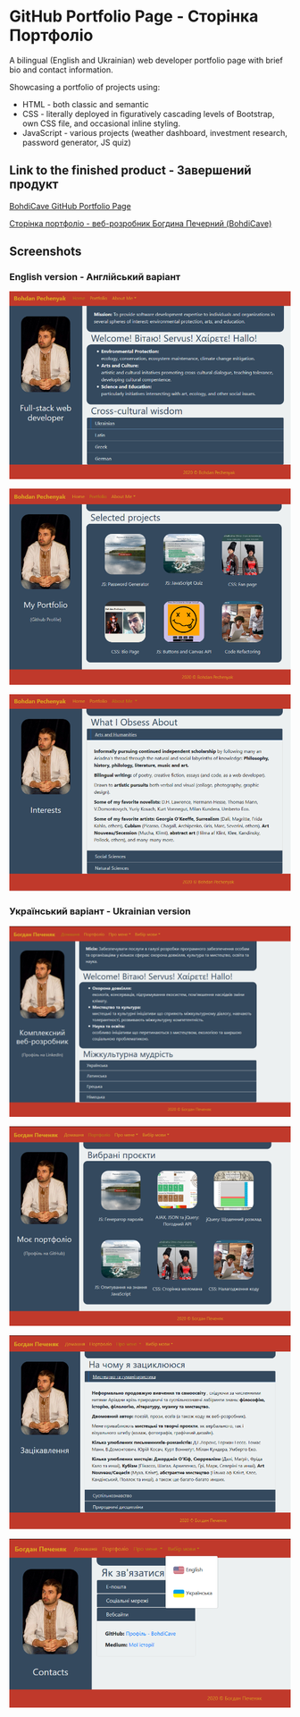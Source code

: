 # GitHub Portfolio Page - Сторінка Портфоліо

A bilingual (English and Ukrainian) web developer portfolio page with brief bio and contact information.

Showcasing a portfolio of projects using:

* HTML - both classic and semantic
* CSS - literally deployed in figuratively cascading levels of Bootstrap, own CSS file, and occasional inline styling.
* JavaScript - various projects (weather dashboard, investment research, password generator, JS quiz)

## Link to the finished product - Завершений продукт

[BohdiCave GitHub Portfolio Page](https://bohdicave.github.io/)

[Сторінка портфоліо - веб-розробник Богдина Печерний (BohdiCave)](https://bohdicave.github.io/index-ua.html)

## Screenshots

### English version - Англійський варіант

![Home Page](./assets/Images/Screenshots/home-page.png)

![Portfolio Page](./assets/Images/Screenshots/portfolio-page.png)

![Interests Page](./assets/Images/Screenshots/interests.png)

### Український варіант - Ukrainian version

![Домашня сторінка](./assets/Images/Screenshots/home-page-ua.png)

![Сторінка портфоліо](./assets/Images/Screenshots/portfolio-page-ua.png)

![Сторінка про мої зацікавлення](./assets/Images/Screenshots/interests-ua.png)

![Сторінка контактів](./assets/Images/Screenshots/contacts-ua.png)
